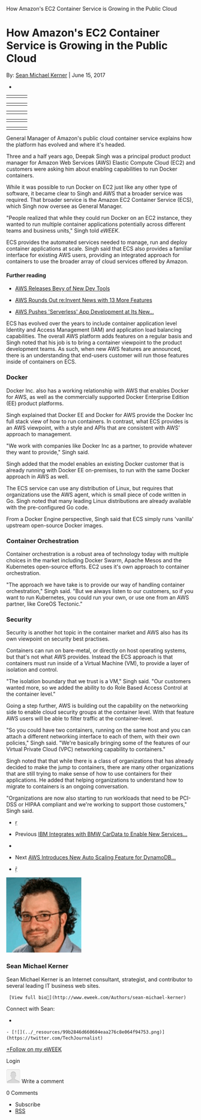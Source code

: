 How Amazon's EC2 Container Service is Growing in the Public Cloud

# How Amazon's EC2 Container Service is Growing in the Public Cloud

By:     [Sean Michael Kerner](http://www.eweek.com/Authors/sean-michael-kerner)     |  June 15, 2017

-

|     |     |     |     |
| --- | --- | --- | --- |
|     |     |     |     |

|     |     |     |     |
| --- | --- | --- | --- |
|     |     |     |     |

|     |     |     |     |
| --- | --- | --- | --- |
|     |     |     |     |

|     |     |     |     |
| --- | --- | --- | --- |
|     |     |     |     |

|     |     |     |     |
| --- | --- | --- | --- |
|     |     |     |     |

General Manager of Amazon's public cloud container service explains how the platform has evolved and where it's headed.

Three and a half years ago, Deepak Singh was a principal product product manager for Amazon Web Services (AWS) Elastic Compute Cloud (EC2) and customers were asking him about enabling capabilities to run Docker containers.

While it was possible to run Docker on EC2 just like any other type of software, it became clear to Singh and AWS that a broader service was required. That broader service is the Amazon EC2 Container Service (ECS), which Singh now oversee as General Manager.

"People realized that while they could run Docker on an EC2 instance, they wanted to run multiple container applications potentially across different teams and business units," Singh told *eWEEK*.

ECS provides the automated services needed to manage, run and deploy container applications at scale. Singh said that ECS also provides a familiar interface for existing AWS users, providing an integrated approach for containers to use the broader array of cloud services offered by Amazon.

#### Further reading

- [AWS Releases Bevy of New Dev Tools](http://www.eweek.com/development/aws-releases-bevy-of-new-ai-container-devops-development-tools)

- [AWS Rounds Out re:Invent News with 13 More Features](http://www.eweek.com/cloud/aws-rounds-out-re-invent-news-with-13-more-features)

- [AWS Pushes 'Serverless' App Development at Its New...](http://www.eweek.com/cloud/aws-pushes-serverless-app-development-at-its-new-york-summit)

ECS has evolved over the years to include container application level Identity and Access Management (IAM) and application load balancing capabilities. The overall AWS platform adds features on a regular basis and Singh noted that his job is to bring a container viewpoint to the product development teams. As such, when new AWS features are announced, there is an understanding that end-users customer will run those features inside of containers on ECS.

### Docker

Docker Inc. also has a working relationship with AWS that enables Docker for AWS, as well as the commercially supported Docker Enterprise Edition (EE) product platforms.

Singh explained that Docker EE and Docker for AWS provide the Docker Inc full stack view of how to run containers. In contrast, what ECS provides is an AWS viewpoint, with a style and APIs that are consistent with AWS' approach to management.

"We work with companies like Docker Inc as a partner, to provide whatever they want to provide," Singh said.

Singh added that the model enables an existing Docker customer that is already running with Docker EE on-premises, to run with the same Docker approach in AWS as well.

The ECS service can use any distribution of Linux, but requires that organizations use the AWS agent, which is small piece of code written in Go. Singh noted that many leading Linux distributions are already available with the pre-configured Go code.

From a Docker Engine perspective, Singh said that ECS simply runs 'vanilla' upstream open-source Docker images.

### Container Orchestration

Container orchestration is a robust area of technology today with multiple choices in the market including Docker Swarm, Apache Mesos and the Kubernetes open-source efforts. EC2 uses it's own approach to container orchestration.

"The approach we have take is to provide our way of handling container orchestration," Singh said. "But we always listen to our customers, so if you want to run Kubernetes, you could run your own, or use one from an AWS partner, like CoreOS Tectonic."

### Security

Security is another hot topic in the container market and AWS also has its own viewpoint on security best practises.

Containers can run on bare-metal, or directly on host operating systems, but that's not what AWS provides. Instead the ECS approach is that containers must run inside of a Virtual Machine (VM), to provide a layer of isolation and control.

"The isolation boundary that we trust is a VM," Singh said. "Our customers wanted more, so we added the ability to do Role Based Access Control at the container level."

Going a step further, AWS is building out the capability on the networking side to enable cloud security groups at the container level. With that feature AWS users will be able to filter traffic at the container-level.

"So you could have two containers, running on the same host and you can attach a different networking interface to each of them, with their own policies," Singh said. "We're basically bringing some of the features of our Virtual Private Cloud (VPC) networking capability to containers."

Singh noted that that while there is a class of organizations that has already decided to make the jump to containers, there are many other organizations that are still trying to make sense of how to use containers for their applications. He added that helping organizations to understand how to migrate to containers is an ongoing conversation.

"Organizations are now also starting to run workloads that need to be PCI-DSS or HIPAA compliant and we're working to support those customers," Singh said.

- [](http://www.eweek.com/cloud/ibm-integrates-with-bmw-cardata-to-enable-new-services-for-drivers)

- Previous  [IBM Integrates with BMW CarData to Enable New Services...](http://www.eweek.com/cloud/ibm-integrates-with-bmw-cardata-to-enable-new-services-for-drivers)

-

- Next  [AWS Introduces New Auto Scaling Feature for DynamoDB...](http://www.eweek.com/cloud/aws-introduces-new-auto-scaling-feature-for-dynamodb-cloud-database)

- [](http://www.eweek.com/cloud/aws-introduces-new-auto-scaling-feature-for-dynamodb-cloud-database)

 ![Sean Michael Kerner](../_resources/8e8946dc9e45745a91442b400ff20b6c.gif)

### Sean Michael Kerner

Sean Michael Kerner is an Internet consultant, strategist, and contributor to several leading IT business web sites.

     [View full bio](http://www.eweek.com/Authors/sean-michael-kerner)

 Connect with Sean:

-

    - [![](../_resources/99b2846d660604eaa276c8e064f94753.png)](https://twitter.com/TechJournalist)

 [+Follow on my eWEEK](http://www.eweek.com/cloud/how-amazon-s-ec2-container-service-is-growing-in-the-public-cloud#)

Login

![Avatar_empty_x1.png](../_resources/abb96b39ad25bccf80519e7a038ea0f2.png)
Write a comment

0 Comments

- Subscribe
- [RSS](http://comments.us1.gigya.com/comments/rss/6067152/B2BTech/1030159)